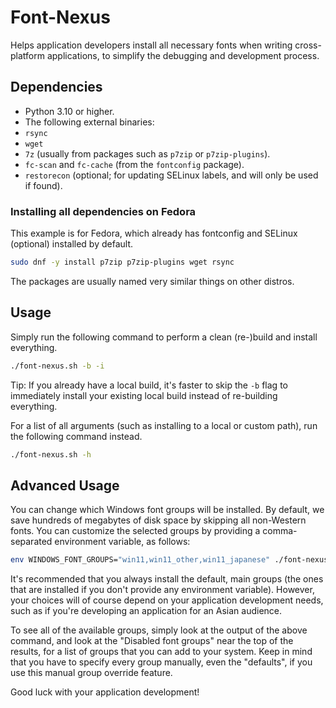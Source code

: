 # Font-Nexus

Helps application developers install all necessary fonts when writing cross-platform applications, to simplify the debugging and development process.


## Dependencies

- Python 3.10 or higher.
- The following external binaries:
- `rsync`
- `wget`
- `7z` (usually from packages such as `p7zip` or `p7zip-plugins`).
- `fc-scan` and `fc-cache` (from the `fontconfig` package).
- `restorecon` (optional; for updating SELinux labels, and will only be used if found).


### Installing all dependencies on Fedora

This example is for Fedora, which already has fontconfig and SELinux (optional) installed by default.

```sh
sudo dnf -y install p7zip p7zip-plugins wget rsync
```

The packages are usually named very similar things on other distros.


## Usage

Simply run the following command to perform a clean (re-)build and install everything.

```sh
./font-nexus.sh -b -i
```

Tip: If you already have a local build, it's faster to skip the `-b` flag to immediately install your existing local build instead of re-building everything.

For a list of all arguments (such as installing to a local or custom path), run the following command instead.

```sh
./font-nexus.sh -h
```

## Advanced Usage

You can change which Windows font groups will be installed. By default, we save hundreds of megabytes of disk space by skipping all non-Western fonts. You can customize the selected groups by providing a comma-separated environment variable, as follows:

```sh
env WINDOWS_FONT_GROUPS="win11,win11_other,win11_japanese" ./font-nexus.sh -b
```

It's recommended that you always install the default, main groups (the ones that are installed if you don't provide any environment variable). However, your choices will of course depend on your application development needs, such as if you're developing an application for an Asian audience.

To see all of the available groups, simply look at the output of the above command, and look at the "Disabled font groups" near the top of the results, for a list of groups that you can add to your system. Keep in mind that you have to specify every group manually, even the "defaults", if you use this manual group override feature.

Good luck with your application development!
